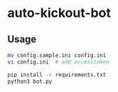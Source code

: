 # auto-kickout-bot

## Usage

```bash
mv config.sample.ini config.ini
vi config.ini  # add accesstoken

pip install -r requirements.txt
python3 bot.py
```
